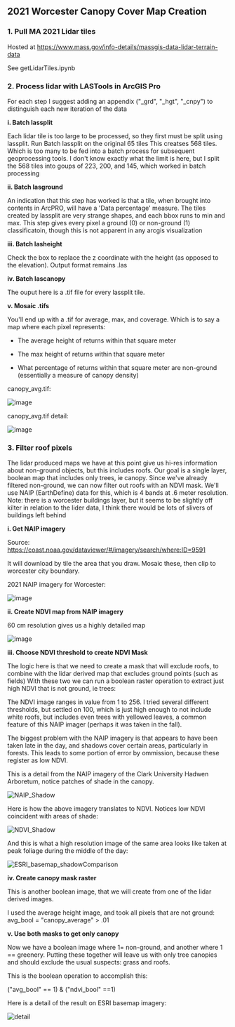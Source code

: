 ## 2021 Worcester Canopy Cover Map Creation

### 1. Pull MA 2021 Lidar tiles

Hosted at https://www.mass.gov/info-details/massgis-data-lidar-terrain-data

See getLidarTiles.ipynb

### 2. Process lidar with LASTools in ArcGIS Pro
For each step I suggest adding an appendix ("_grd", "_hgt", "_cnpy") to distinguish each new iteration of the data

**i. Batch lassplit**

Each lidar tile is too large to be processed, so they first must be split using lassplit.
	Run Batch lassplit on the original 65 tiles 
	This creatses 568 tiles. Which is too many to be fed into a batch process for subsequent geoprocessing tools.
	I don't know exactly what the limit is here, but I split the 568 tiles into goups of 223, 200, and 145, which worked in batch processing

**ii. Batch lasground**

An indication that this step has worked is that a tile, when brought into contents in ArcPRO, will have a 'Data percentage' measure.
	The tiles created by lassplit are very strange shapes, and each bbox runs to min and max.
	This step gives every pixel a ground (0) or non-ground (1) classificatoin, though this is not apparent in any arcgis visualization

**iii. Batch lasheight**

Check the box to replace the z coordinate with the height (as opposed to the elevation).
	Output format remains .las

**iv. Batch lascanopy**

The ouput here is a .tif file for every lassplit tile. 

**v. Mosaic .tifs**

You'll end up with a .tif for average, max, and coverage.
	Which is to say a map where each pixel represents:
 
- The average height of returns within that square meter
 
- The max height of returns within that square meter
 
- What percentage of returns within that square meter are non-ground (essentially a measure of canopy density)

canopy_avg.tif:

![image](https://github.com/andrews-j/WorcesterUrbanForest/assets/26927475/2f6c64af-981e-48dd-b48a-93ef540ffd0a)

canopy_avg.tif detail:

![image](https://github.com/andrews-j/WorcesterUrbanForest/assets/26927475/392559ba-fa56-44a8-a7d7-e4536bb77713)


### 3. Filter roof pixels
The lidar produced maps we have at this point give us hi-res information about non-ground objects, but this includes roofs. 
Our goal is a single layer, boolean map that includes only trees, ie canopy. 
Since we've already filtered non-ground, we can now filter out roofs with an NDVI mask.
We'll use NAIP (EarthDefine) data for this, which is 4 bands at .6 meter resolution. 
Note: there is a worcester buildings layer, but it seems to be slightly off kilter in relation to the lider data, I think there would be lots of slivers of buildings left behind

**i. Get NAIP imagery**

  Source: https://coast.noaa.gov/dataviewer/#/imagery/search/where:ID=9591
  
It will download by tile the area that you draw. Mosaic these, then clip to worcester city boundary. 

2021 NAIP imagery for Worcester:
  
![image](https://github.com/andrews-j/WorcesterUrbanForest/assets/26927475/2c112821-a0e0-45d3-a2a8-1fd9e89b3903)


**ii. Create NDVI map from NAIP imagery**

60 cm resolution gives us a highly detailed map

![image](https://github.com/andrews-j/WorcesterUrbanForest/assets/26927475/a49e4a59-7a62-4361-9b78-944600f4ef0b)


**iii. Choose NDVI threshold to create NDVI Mask**

The logic here is that we need to create a mask that will exclude roofs, to combine with the lidar derived map that excludes ground points (such as fields) With these two we can run a boolean raster operation to extract just high NDVI that is not ground, ie trees:

The NDVI image ranges in  value from 1 to 256. I tried several different thresholds, but settled on 100, which is just high enough to not include white roofs, but includes even trees with yellowed leaves, a common feature of this NAIP imager (perhaps it was taken in the fall).

The biggest problem with the NAIP imagery is that appears to have been taken late in the day, and shadows cover certain areas, particularly in forests. This leads to some portion of error by ommission, because these register as low NDVI. 

This is a detail from the NAIP imagery of the Clark University Hadwen Arboretum, notice patches of shade in the canopy.

![NAIP_Shadow](https://github.com/andrews-j/WorcesterUrbanForest/assets/26927475/b5d4c961-5fe3-42a2-8a0d-9e985b8c76ac)

Here is how the above imagery translates to NDVI. Notices low NDVI coincident with areas of shade:

![NDVI_Shadow](https://github.com/andrews-j/WorcesterUrbanForest/assets/26927475/a7f0fdc0-88d2-4f3f-8a29-a0cd463a7466)

And this is what a high resolution image of the same area looks like taken at peak foliage during the middle of the day:

![ESRI_basemap_shadowComparison](https://github.com/andrews-j/WorcesterUrbanForest/assets/26927475/310dfe72-7eb2-4dbe-81d9-71283629d93f)


**iv. Create canopy mask raster**

This is another boolean image, that we will create from one of the lidar derived images. 

I used the average height image, and took all pixels that are not ground: avg_bool =  "canopy_average" > .01

**v. Use both masks to get only canopy**

Now we have a boolean image where 1= non-ground, and another where 1 == greenery. Putting these together will leave us with only tree canopies and should exclude the usual suspects: grass and roofs. 

This is the boolean operation to accomplish this:

("avg_bool" == 1) & ("ndvi_bool" ==1)

Here is a detail of the result on ESRI basemap imagery:

![detail](https://github.com/andrews-j/WorcesterUrbanForest/assets/26927475/e39799a1-14bf-4150-8cd7-618eefc76fa2)


